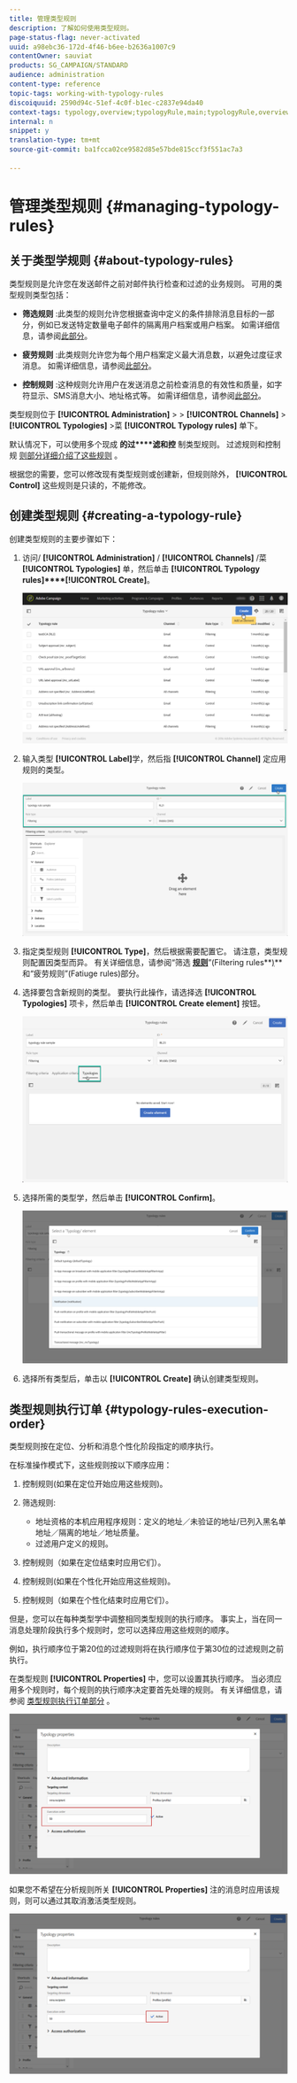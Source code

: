 ```yaml
---
title: 管理类型规则
description: 了解如何使用类型规则。
page-status-flag: never-activated
uuid: a98ebc36-172d-4f46-b6ee-b2636a1007c9
contentOwner: sauviat
products: SG_CAMPAIGN/STANDARD
audience: administration
content-type: reference
topic-tags: working-with-typology-rules
discoiquuid: 2590d94c-51ef-4c0f-b1ec-c2837e94da40
context-tags: typology,overview;typologyRule,main;typologyRule,overview
internal: n
snippet: y
translation-type: tm+mt
source-git-commit: ba1fcca02ce9582d85e57bde815ccf3f551ac7a3

---
```



# 管理类型规则 {#managing-typology-rules}

## 关于类型学规则 {#about-typology-rules}

类型规则是允许您在发送邮件之前对邮件执行检查和过滤的业务规则。 可用的类型规则类型包括：

* **筛选规则** :此类型的规则允许您根据查询中定义的条件排除消息目标的一部分，例如已发送特定数量电子邮件的隔离用户档案或用户档案。 如需详细信息，请参阅[此部分](../../sending/using/filtering-rules.md)。

* **疲劳规则** :此类规则允许您为每个用户档案定义最大消息数，以避免过度征求消息。 如需详细信息，请参阅[此部分](../../sending/using/fatigue-rules.md)。

* **控制规则** :这种规则允许用户在发送消息之前检查消息的有效性和质量，如字符显示、SMS消息大小、地址格式等。 如需详细信息，请参阅[此部分](../../sending/using/control-rules.md)。

类型规则位于 **[!UICONTROL Administration]** > > **[!UICONTROL Channels]** > **[!UICONTROL Typologies]** >菜 **[!UICONTROL Typology rules]** 单下。

默认情况下，可以使用多个现成 **的过****滤和控** 制类型规则。 过滤规则和控制规 [则部分详细介绍](../../sending/using/fatigue-rules.md)[了这些规则](../../sending/using/control-rules.md) 。

根据您的需要，您可以修改现有类型规则或创建新，但规则除外， **[!UICONTROL Control]** 这些规则是只读的，不能修改。

## 创建类型规则 {#creating-a-typology-rule}

创建类型规则的主要步骤如下：

1. 访问/ **[!UICONTROL Administration]** / **[!UICONTROL Channels]** /菜 **[!UICONTROL Typologies]** 单，然后单击 **[!UICONTROL Typology rules]****[!UICONTROL Create]**。

   ![](assets/typology_create-rule.png)

1. 输入类型 **[!UICONTROL Label]**&#x200B;学，然后指 **[!UICONTROL Channel]** 定应用规则的类型。

   ![](assets/typology-rule-label.png)

1. 指定类型规则 **[!UICONTROL Type]**，然后根据需要配置它。 请注意，类型规则配置因类型而异。 有关详细信息，请参阅“筛选 **[规则](../../sending/using/filtering-rules.md)**”(Filtering rules**[)](../../sending/using/fatigue-rules.md)** 和“疲劳规则”(Fatiuge rules)部分。

1. 选择要包含新规则的类型。 要执行此操作，请选择选 **[!UICONTROL Typologies]** 项卡，然后单击 **[!UICONTROL Create element]** 按钮。

   ![](assets/typology-typologies-tab.png)

1. 选择所需的类型学，然后单击 **[!UICONTROL Confirm]**。

   ![](assets/typology-link.png)

1. 选择所有类型后，单击以 **[!UICONTROL Create]** 确认创建类型规则。

## 类型规则执行订单 {#typology-rules-execution-order}

类型规则按在定位、分析和消息个性化阶段指定的顺序执行。

在标准操作模式下，这些规则按以下顺序应用：

1. 控制规则(如果在定位开始应用这些规则)。
1. 筛选规则:

   * 地址资格的本机应用程序规则：定义的地址／未验证的地址/已列入黑名单地址／隔离的地址／地址质量。
   * 过滤用户定义的规则。

1. 控制规则（如果在定位结束时应用它们）。
1. 控制规则(如果在个性化开始应用这些规则)。
1. 控制规则（如果在个性化结束时应用它们）。

但是，您可以在每种类型学中调整相同类型规则的执行顺序。 事实上，当在同一消息处理阶段执行多个规则时，您可以选择应用这些规则的顺序。

例如，执行顺序位于第20位的过滤规则将在执行顺序位于第30位的过滤规则之前执行。

在类型规则 **[!UICONTROL Properties]** 中，您可以设置其执行顺序。 当必须应用多个规则时，每个规则的执行顺序决定要首先处理的规则。 有关详细信息，请参阅 [类型规则执行订单部分](#typology-rules-execution-order) 。

![](assets/typology_rule-active.png)

如果您不希望在分析规则所关 **[!UICONTROL Properties]** 注的消息时应用该规则，则可以通过其取消激活类型规则。

![](assets/typology_rule-order.png)